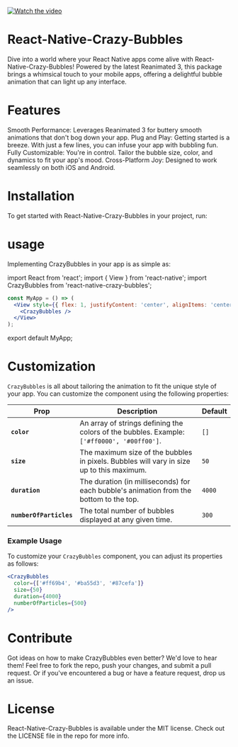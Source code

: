 [![Watch the video](https://img.youtube.com/vi/zh8gwHDXdKg/0.jpg)](https://youtu.be/zh8gwHDXdKg)

# React-Native-Crazy-Bubbles

Dive into a world where your React Native apps come alive with React-Native-Crazy-Bubbles! Powered by the latest Reanimated 3, this package brings a whimsical touch to your mobile apps, offering a delightful bubble animation that can light up any interface. 

# Features
Smooth Performance: Leverages Reanimated 3 for buttery smooth animations that don't bog down your app.
Plug and Play: Getting started is a breeze. With just a few lines, you can infuse your app with bubbling fun.
Fully Customizable: You're in control. Tailor the bubble size, color, and dynamics to fit your app's mood.
Cross-Platform Joy: Designed to work seamlessly on both iOS and Android.

# Installation
To get started with React-Native-Crazy-Bubbles in your project, run:

# usage
Implementing CrazyBubbles in your app is as simple as:

import React from 'react';
import { View } from 'react-native';
import CrazyBubbles from 'react-native-crazy-bubbles';

```jsx
const MyApp = () => (
  <View style={{ flex: 1, justifyContent: 'center', alignItems: 'center' }}>
    <CrazyBubbles />
  </View>
);
```
export default MyApp;


# Customization
`CrazyBubbles` is all about tailoring the animation to fit the unique style of your app. You can customize the component using the following properties:

| Prop                    | Description                                                                                     | Default |
|-------------------------|-------------------------------------------------------------------------------------------------|---------|
| **`color`**             | An array of strings defining the colors of the bubbles. Example: `['#ff0000', '#00ff00']`.     | `[]`    |
| **`size`**              | The maximum size of the bubbles in pixels. Bubbles will vary in size up to this maximum.       | `50`    |
| **`duration`**          | The duration (in milliseconds) for each bubble's animation from the bottom to the top.         | `4000`  |
| **`numberOfParticles`** | The total number of bubbles displayed at any given time.                                       | `300`   |

### Example Usage

To customize your `CrazyBubbles` component, you can adjust its properties as follows:

```jsx
<CrazyBubbles
  color={['#ff69b4', '#ba55d3', '#87cefa']}
  size={50}
  duration={4000}
  numberOfParticles={500}
/>
```


# Contribute
Got ideas on how to make CrazyBubbles even better? We'd love to hear them! Feel free to fork the repo, push your changes, and submit a pull request. Or if you've encountered a bug or have a feature request, drop us an issue.

# License
React-Native-Crazy-Bubbles is available under the MIT license. Check out the LICENSE file in the repo for more info.

